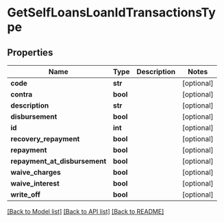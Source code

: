 # GetSelfLoansLoanIdTransactionsType

## Properties
Name | Type | Description | Notes
------------ | ------------- | ------------- | -------------
**code** | **str** |  | [optional] 
**contra** | **bool** |  | [optional] 
**description** | **str** |  | [optional] 
**disbursement** | **bool** |  | [optional] 
**id** | **int** |  | [optional] 
**recovery_repayment** | **bool** |  | [optional] 
**repayment** | **bool** |  | [optional] 
**repayment_at_disbursement** | **bool** |  | [optional] 
**waive_charges** | **bool** |  | [optional] 
**waive_interest** | **bool** |  | [optional] 
**write_off** | **bool** |  | [optional] 

[[Back to Model list]](../README.md#documentation-for-models) [[Back to API list]](../README.md#documentation-for-api-endpoints) [[Back to README]](../README.md)

